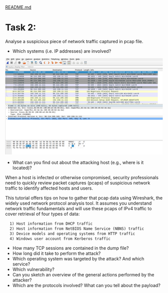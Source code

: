 [README.md](README.md#sub-section)
# Task 2:
   Analyse a suspicious piece of network traffic captured in pcap file.


+ Which systems (i.e. IP addresses) are involved?

![This is an image](/assets/images/ip-source-destination.png)


+ What can you find out about the attacking host (e.g., where is it located)?

When a host is infected or otherwise compromised, security professionals need to quickly review packet captures (pcaps) of suspicious network traffic to identify affected hosts and users.

This tutorial offers tips on how to gather that pcap data using Wireshark, the widely used network protocol analysis tool. It assumes you understand network traffic fundamentals and will use these pcaps of IPv4 traffic to cover retrieval of four types of data:

      1) Host information from DHCP traffic
      2) Host information from NetBIOS Name Service (NBNS) traffic
      3) Device models and operating systems from HTTP traffic
      4) Windows user account from Kerberos traffic


+ How many TCP sessions are contained in the dump file?
+ How long did it take to perform the attack?
+ Which operating system was targeted by the attack? And which service?
+ Which vulnerability?
+ Can you sketch an overview of the general actions performed by the attacker? 
+ Which are the protocols involved? What can you tell about the payload?
